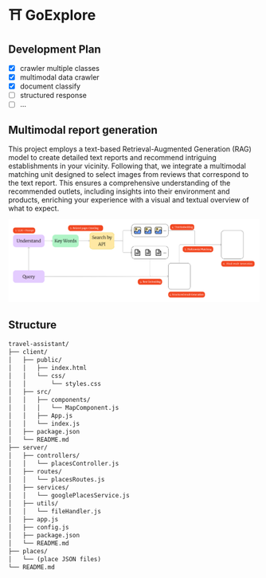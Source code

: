 # ⛩️ GoExplore

## Development Plan

- [x] crawler multiple classes 
- [x] multimodal data crawler
- [x] document classify
- [ ] structured response
- [ ] ...
 
## Multimodal report generation

This project employs a text-based Retrieval-Augmented Generation (RAG) model to create detailed text reports and recommend intriguing establishments in your vicinity. Following that, we integrate a multimodal matching unit designed to select images from reviews that correspond to the text report. This ensures a comprehensive understanding of the recommended outlets, including insights into their environment and products, enriching your experience with a visual and textual overview of what to expect.

![Pipeline](images/structure.png)

## Structure

```
travel-assistant/
├── client/
│   ├── public/
│   │   ├── index.html
│   │   └── css/
│   │       └── styles.css
│   ├── src/
│   │   ├── components/
│   │   │   └── MapComponent.js
│   │   ├── App.js
│   │   └── index.js
│   ├── package.json
│   └── README.md
├── server/
│   ├── controllers/
│   │   └── placesController.js
│   ├── routes/
│   │   └── placesRoutes.js
│   ├── services/
│   │   └── googlePlacesService.js
│   ├── utils/
│   │   └── fileHandler.js
│   ├── app.js
│   ├── config.js
│   ├── package.json
│   └── README.md
├── places/
│   └── (place JSON files)
└── README.md
```